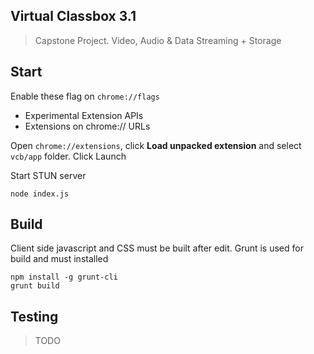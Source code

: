 ## Virtual Classbox 3.1

> Capstone Project. Video, Audio & Data Streaming + Storage

## Start

Enable these flag on `chrome://flags`

- Experimental Extension APIs
- Extensions on chrome:// URLs

Open `chrome://extensions`, click **Load unpacked extension** and select `vcb/app` folder. Click Launch

Start STUN server

    node index.js

## Build

Client side javascript and CSS must be built after edit. Grunt is used for build and must installed

    npm install -g grunt-cli
    grunt build

## Testing

> TODO